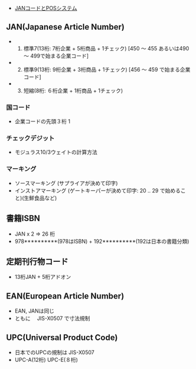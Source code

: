 - [JANコードとPOSシステム](http://www.keyence.co.jp/barcode/special/codereader/lecture/basic/jan/)


## JAN(Japanese Article Number)

- 1) 標準7(13桁: 7桁企業 + 5桁商品 + 1チェック) [450 ～ 455 あるいは490 ～ 499で始まる企業コード]
- 2) 標準9(13桁: 9桁企業 + 3桁商品 + 1チェック) [456 ～ 459 で始まる企業コード]
- 3) 短縮(8桁: ６桁企業 + 1桁商品 + 1チェック)

### 国コード

- 企業コードの先頭３桁
1
### チェックデジット

- モジュラス10/3ウェイトの計算方法


### マーキング

- ソースマーキング (サプライアが決めて印字)
- インストアマーキング (ゲートキーパーが決めて印字: 20 .. 29 で始めること)(生鮮食品など)


## 書籍ISBN

- JAN x 2 => 26 桁
- 978**********(978はISBN) + 192**********(192は日本の書籍分類)


## 定期刊行物コード

- 13桁JAN + 5桁アドオン


## EAN(European Article Number)

- EAN, JANは同じ
- ともに　 JIS-X0507 で寸法規制


## UPC(Universal Product Code)

- 日本でのUPCの規制は JIS-X0507
- UPC-A(12桁) UPC-E(８桁)
